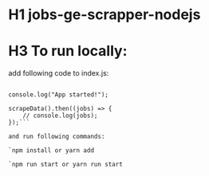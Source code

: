 # H1 jobs-ge-scrapper-nodejs

# H3 To run locally:

add following code to index.js:

```const scrapeData = require("./app");

console.log("App started!");

scrapeData().then((jobs) => {
    // console.log(jobs);
});```

and run following commands:

`npm install or yarn add

`npm run start or yarn run start